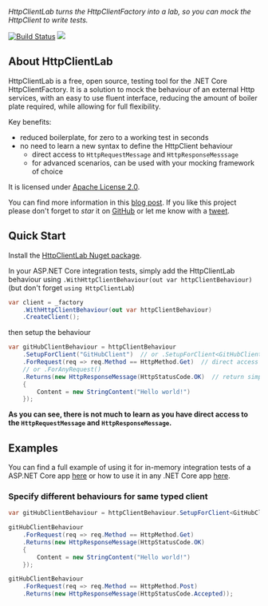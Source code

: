 _HttpClientLab turns the HttpClientFactory into a lab, so you can mock the HttpClient to write tests._

[![Build Status](https://alefranz.visualstudio.com/HttpClientLab/_apis/build/status/alefranz.HttpClientLab?branchName=master)](https://alefranz.visualstudio.com/HttpClientLab/_build/latest?definitionId=1?branchName=master) [![](https://img.shields.io/nuget/dt/HttpClientLab.svg?label=NuGet%20downloads)](https://www.nuget.org/packages/HttpClientLab/)

## About HttpClientLab

HttpClientLab is a free, open source, testing tool for the .NET Core HttpClientFactory.
It is a solution to mock the behaviour of an external Http services, with an easy to use fluent interface, reducing the amount of boiler plate required, while allowing for full flexibility.

Key benefits:

- reduced boilerplate, for zero to a working test in seconds
- no need to learn a new syntax to define the HttpClient behaviour
  - direct access to `HttpRequestMessage` and `HttpResponseMesssage`
  - for advanced scenarios, can be used with your mocking framework of choice

It is licensed under [Apache License 2.0](https://github.com/alefranz/HttpClientLab/blob/master/LICENSE).

You can find more information in this [blog post](https://alessio.franceschelli.me/post/httpclientlab/).
If you like this project please don't forget to *star* it on [GitHub](https//github.com/alefranz/HttpClientLab) or let me know with a [tweet](https://twitter.com/AleFranz).

## Quick Start

Install the [HttpClientLab Nuget package](https://www.nuget.org/packages/HttpClientLab/).

In your ASP.NET Core integration tests, simply add the HttpClientLab behaviour using `.WithHttpClientBehaviour(out var httpClientBehaviour)` (but don't forget `using HttpClientLab`)

```csharp
var client = _factory
    .WithHttpClientBehaviour(out var httpClientBehaviour)
    .CreateClient();
```

then setup the behaviour
```csharp
var gitHubClientBehaviour = httpClientBehaviour
    .SetupForClient("GitHubClient")  // or .SetupForClient<GitHubClient> or .SetupForAnyClient()
    .ForRequest(req => req.Method == HttpMethod.Get)  // direct access to the HttpRequestMessage
    // or .ForAnyRequest()
    .Returns(new HttpResponseMessage(HttpStatusCode.OK)  // return simply a HttpResponseMessage
    {
        Content = new StringContent("Hello world!")
    });
```

**As you can see, there is not much to learn as you have direct access to the `HttpRequestMessage` and `HttpResponseMessage`.**

## Examples

You can find a full example of using it for in-memory integration tests of a ASP.NET Core app [here](samples/Api.IntegrationTests) or how to use it in any .NET Core app [here](samples/ConsoleApp/Program.cs).

### Specify different behaviours for same typed client
```csharp
var gitHubClientBehaviour = httpClientBehaviour.SetupForClient<GitHubClient>();

gitHubClientBehaviour
    .ForRequest(req => req.Method == HttpMethod.Get)
    .Returns(new HttpResponseMessage(HttpStatusCode.OK)
    {
        Content = new StringContent("Hello world!")
    });

gitHubClientBehaviour
    .ForRequest(req => req.Method == HttpMethod.Post)
    .Returns(new HttpResponseMessage(HttpStatusCode.Accepted));

```
